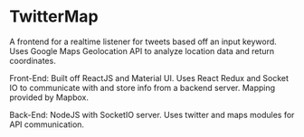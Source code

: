 # TwitterMap

A frontend for a realtime listener for tweets based off an input keyword. Uses Google Maps Geolocation API to analyze location data and return coordinates.

Front-End: Built off ReactJS and Material UI. Uses React Redux and Socket IO to communicate with and store info from a backend server. Mapping provided by Mapbox.

Back-End: NodeJS with SocketIO server. Uses twitter and maps modules for API communication.
